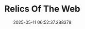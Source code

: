 ---
date: 2025-05-11 06:52:37.288378
link:
  source: web
  source_url: https://roytang.net
  text: Relics Of The Web
  url: https://flamedfury.com/posts/relics-of-the-web/
source: web
syndicated:
- type: mastodon
  url: https://indieweb.social/users/roytang/statuses/114487876521664501
tags:
- web
title: Relics Of The Web
---